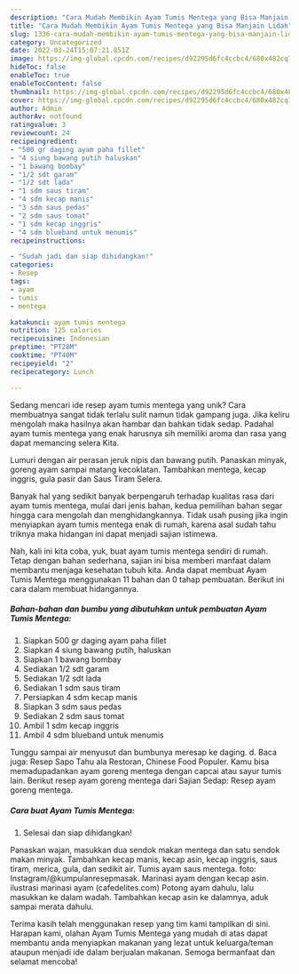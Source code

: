 ```yaml
---
description: "Cara Mudah Membikin Ayam Tumis Mentega yang Bisa Manjain Lidah"
title: "Cara Mudah Membikin Ayam Tumis Mentega yang Bisa Manjain Lidah"
slug: 1336-cara-mudah-membikin-ayam-tumis-mentega-yang-bisa-manjain-lidah
category: Uncategorized
date: 2022-03-24T15:07:21.851Z
image: https://img-global.cpcdn.com/recipes/d92295d6fc4ccbc4/680x482cq70/ayam-tumis-mentega-foto-resep-utama.jpg
hideToc: false
enableToc: true
enableTocContent: false
thumbnail: https://img-global.cpcdn.com/recipes/d92295d6fc4ccbc4/680x482cq70/ayam-tumis-mentega-foto-resep-utama.jpg
cover: https://img-global.cpcdn.com/recipes/d92295d6fc4ccbc4/680x482cq70/ayam-tumis-mentega-foto-resep-utama.jpg
author: Admin
authorAv: notfound
ratingvalue: 3
reviewcount: 24
recipeingredient:
- "500 gr daging ayam paha fillet"
- "4 siung bawang putih haluskan"
- "1 bawang bombay"
- "1/2 sdt garam"
- "1/2 sdt lada"
- "1 sdm saus tiram"
- "4 sdm kecap manis"
- "3 sdm saus pedas"
- "2 sdm saus tomat"
- "1 sdm kecap inggris"
- "4 sdm blueband untuk menumis"
recipeinstructions:

- "Sudah jadi dan siap dihidangkan!"
categories:
- Resep
tags:
- ayam
- tumis
- mentega

katakunci: ayam tumis mentega 
nutrition: 125 calories
recipecuisine: Indonesian
preptime: "PT28M"
cooktime: "PT40M"
recipeyield: "2"
recipecategory: Lunch

---
```





Sedang mencari ide resep ayam tumis mentega yang unik? Cara membuatnya sangat tidak terlalu sulit namun tidak gampang juga. Jika keliru mengolah maka hasilnya akan hambar dan bahkan tidak sedap. Padahal ayam tumis mentega yang enak harusnya sih memiliki aroma dan rasa yang dapat memancing selera Kita.





Lumuri dengan air perasan jeruk nipis dan bawang putih. Panaskan minyak, goreng ayam sampai matang kecoklatan. Tambahkan mentega, kecap inggris, gula pasir dan Saus Tiram Selera.

Banyak hal yang sedikit banyak berpengaruh terhadap kualitas rasa dari ayam tumis mentega, mulai dari jenis bahan, kedua pemilihan bahan segar hingga cara mengolah dan menghidangkannya. Tidak usah pusing jika ingin menyiapkan ayam tumis mentega enak di rumah, karena asal sudah tahu triknya maka hidangan ini dapat menjadi sajian istimewa.






Nah, kali ini kita coba, yuk, buat ayam tumis mentega sendiri di rumah. Tetap dengan bahan sederhana, sajian ini bisa memberi manfaat dalam membantu menjaga kesehatan tubuh kita. Anda dapat membuat Ayam Tumis Mentega menggunakan 11 bahan dan 0 tahap pembuatan. Berikut ini cara dalam membuat hidangannya.

<!--inarticleads1-->

##### Bahan-bahan dan bumbu yang dibutuhkan untuk pembuatan Ayam Tumis Mentega:

1. Siapkan 500 gr daging ayam paha fillet
1. Siapkan 4 siung bawang putih, haluskan
1. Siapkan 1 bawang bombay
1. Sediakan 1/2 sdt garam
1. Sediakan 1/2 sdt lada
1. Sediakan 1 sdm saus tiram
1. Persiapkan 4 sdm kecap manis
1. Siapkan 3 sdm saus pedas
1. Sediakan 2 sdm saus tomat
1. Ambil 1 sdm kecap inggris
1. Ambil 4 sdm blueband untuk menumis


Tunggu sampai air menyusut dan bumbunya meresap ke daging. d. Baca juga: Resep Sapo Tahu ala Restoran, Chinese Food Populer. Kamu bisa memadupadankan ayam goreng mentega dengan capcai atau sayur tumis lain. Berikut resep ayam goreng mentega dari Sajian Sedap: Resep ayam goreng mentega. 

<!--inarticleads2-->

##### Cara buat Ayam Tumis Mentega:


1. Selesai dan siap dihidangkan!

Panaskan wajan, masukkan dua sendok makan mentega dan satu sendok makan minyak. Tambahkan kecap manis, kecap asin, kecap inggris, saus tiram, merica, gula, dan sedikit air. Tumis ayam saus mentega. foto: Instagram/@kumpulanresepmasak. Marinasi ayam dengan kecap asin. ilustrasi marinasi ayam (cafedelites.com) Potong ayam dahulu, lalu masukkan ke dalam wadah. Tambahkan kecap asin ke dalamnya, aduk sampai merata dahulu. 

Terima kasih telah menggunakan resep yang tim kami tampilkan di sini. Harapan kami, olahan Ayam Tumis Mentega yang mudah di atas dapat membantu anda menyiapkan makanan yang lezat untuk keluarga/teman ataupun menjadi ide dalam berjualan makanan. Semoga bermanfaat dan selamat mencoba!
